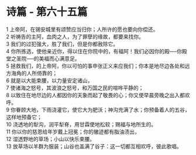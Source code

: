 # 诗篇 - 第六十五篇
  
 1 上帝阿，在锡安城里有颂赞应当归你；人所许的愿也要向你偿还。  
 2 听祷告的主阿，血肉之人，为了罪孽的缘故，都要来找你。  
 3 我们的过犯强大，胜了我们，但是你都赦除它。  
 4 你所拣选，使他亲近你，得以住在你院中的，有福阿！我们必因你的殿──你殿堂之圣院──的美福而心满意足。  
 5 拯救我们，的上帝阿，你以可怕的事申张正义来应我们；你本是地尽边各处和远方海角的人所倚靠的；  
 6 就是以大能束腰，以力量安定诸山，  
 7 使诸海之怒号，其波浪之怒号，和万国之民的喧哗平静的；  
 8 以致住在地尽边的人都因你的天象而起了敬畏的心；你又使早晨旁晚之出入都欢呼。  
 9 你眷顾大地，下雨浇灌它，使它大为肥沃；神沟充满了水；你预备着人的五谷，这样地预备它；  
 10 浇透地的犁沟，润平犁脊，用甘霖使地松软；赐福与地所生的。  
 11 你以你的慈恩给年岁戴上冠冕；你的辙迹都有脂油渍出，  
 12 湿透野地的草场；小山以快乐束腰。  
 13 放草场以羊群为服装；山谷也盖满了谷子：这一切都互相欢呼，彼此歌唱。